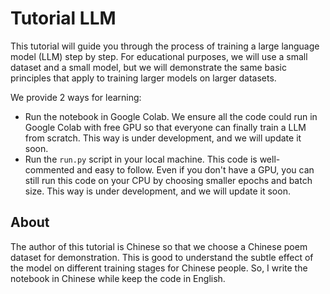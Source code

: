 # Tutorial LLM

This tutorial will guide you through the process of training a large language model (LLM) step
by step. For educational purposes, we will use a small dataset and a small model, but we will
demonstrate the same basic principles that apply to training larger models on larger datasets.

We provide 2 ways for learning:

- Run the notebook in Google Colab. We ensure all the code could run in Google Colab with free GPU so that everyone can finally train a LLM from scratch. This way is under development, and we will update it soon.
- Run the `run.py` script in your local machine. This code is well-commented and easy to follow. Even if you don't have a GPU, you can still run this code on your CPU by choosing smaller epochs and batch size. This way is under development, and we will update it soon.

## About

The author of this tutorial is Chinese so that we choose a Chinese poem dataset for demonstration. This is good to understand the subtle effect of the model on different training stages for Chinese people. So, I write the notebook in Chinese while keep the code in English.

